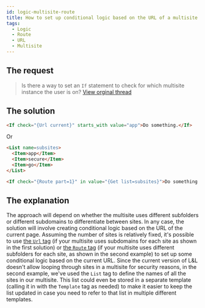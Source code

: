 ```yaml
---
id: logic-multisite-route
title: How to set up conditional logic based on the URL of a multisite
tags:
  - Logic
  - Route
  - URL
  - Multisite
---
```

## The request

> Is there a way to set an `If` statement to check for which multisite instance the user is on? [View orginal thread](https://discourse.tangible.one/t/check-multisite/699)

## The solution

```html
<If check="{Url current}" starts_with value="app">Do something.</If>
```

Or

```html
<List name=subsites>
  <Item>app</Item>
  <Item>secure</Item>
  <Item>go</Item>
</List>

<If check="{Route part=1}" in value="{Get list=subsites}">Do something.</If>
```

## The explanation

The approach will depend on whether the multisite uses different subfolders or different subdomains to differentiate between sites. In any case, the solution will involve creating conditional logic based on the URL of the current page. Assuming the number of sites is relatively fixed, it's possible to use [the `Url` tag](/docs/learning-guides/dynamic-tags/url) (if your multisite uses subdomains for each site as shown in the first solution) or [the `Route` tag](/docs/learning-guides/dynamic-tags/route) (if your multisite uses different subfolders for each site, as shown in the second example) to set up some conditional logic based on the current URL. Since the current version of L&L doesn't allow looping through sites in a multisite for security reasons, in the second example, we've used the `List` tag to define the names of all the sites in our multisite. This list could even be stored in a separate template (calling it in with the `Template` tag as needed) to make it easier to keep the list updated in case you need to refer to that list in multiple different templates.